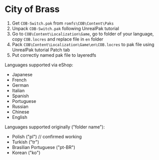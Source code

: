# City of Brass

1. Get `COB-Switch.pak` from `romfs\COB\Content\Paks`
2. Unpack `COB-Switch.pak` following UnrealPak tutorial
3. Go to `COB\Content\Localization\Game`, go to folder of your language, copy `COB.locres` and replace file in `en` folder
4. Pack `COB\Content\Localization\Game\en\COB.locres` to pak file using UnrealPak tutorial Patch tab
5. Put correctly named pak file to layeredfs

Languages supported via eShop:
- Japanese
- French
- German
- Italian
- Spanish
- Portuguese
- Russian
- Chinese
- English

Languages supported originally ("folder name"):
- Polish ("pl") // confirmed working
- Turkish ("tr")
- Brasilian Portuguese ("pt-BR")
- Korean ("ko")


